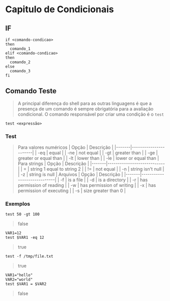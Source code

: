 # Capitulo de Condicionais
## IF
``` shell
if <comando-condicao>
then
  comando_1
elif <comando-condicao>
then
  comando_2
else
  comando_3
fi
```
## Comando Teste
> A principal diferença do shell para as outras linguagens é que a presença de
> um comando é sempre obrigatória para a avaliação condicional. O comando
> responsável por criar uma condição é o `test`

``` shell
test <expressão>
```
### Test
> Para valores numéricos
| Opção | Descrição             |
|-------|-----------------------|
| -eq   | equal                 |
| -ne   | not equal             |
| -gt   | greater than          |
| -ge   | greater or equal than |
| -lt   | lower than            |
| -le   | lower or equal than   |
> Para strings
| Opção | Descrição                  |
|-------|----------------------------|
| =     | string 1 equal to string 2 |
| !=    | not equal                  |
| -n    | string isn't null          |
| -z    | string is null             |
> Arquivos
| Opção | Descrição                   |
|-------|-----------------------------|
| -f    | is a file                   |
| -d    | is a directory              |
| -r    | has permission of reading   |
| -w    | has permission of writing   |
| -x    | has permission of executing |
| -s    | size greater than 0         |

### Exemplos
``` shell
test 50 -gt 100
```
> false
``` shell
VAR1=12
test $VAR1 -eq 12
```
> true
``` shell
test -f /tmp/file.txt
```
> true
``` shell
VAR1="hello"
VAR2="world"
test $VAR1 = $VAR2
```
> false

